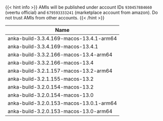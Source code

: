 ---
---

{{< hint info >}}
AMIs will be published under account IDs `930457884660` (veertu official) and `679593333241` (marketplace account from amazon). Do not trust AMIs from other accounts.
{{< /hint >}}

| Name         |
|--------------|
| anka-build-3.3.4.169-macos-13.4.1-arm64 |
| anka-build-3.3.4.169-macos-13.4.1 |
| anka-build-3.3.2.166-macos-13.4-arm64 |
| anka-build-3.3.2.166-macos-13.4 |
| anka-build-3.2.1.157-macos-13.2-arm64 |
| anka-build-3.2.1.155-macos-13.2 |
| anka-build-3.2.0.154-macos-13.2 |
| anka-build-3.2.0.154-macos-13.0 |
| anka-build-3.2.0.153-macos-13.0.1-arm64 |
| anka-build-3.2.0.153-macos-13.0-arm64 |
